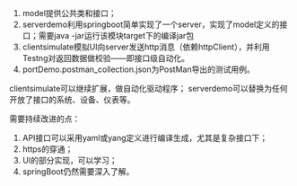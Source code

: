 1. model提供公共类和接口；
2. serverdemo利用springboot简单实现了一个server，实现了model定义的接口；需要java -jar运行该模块target下的编译jar包
3. clientsimulate模拟UI向server发送http消息（依赖httpClient），并利用Testng对返回数据做校验——即接口级自动化。
4. portDemo.postman_collection.json为PostMan导出的测试用例。

clientsimulate可以继续扩展，做自动化驱动程序；
serverdemo可以替换为任何开放了接口的系统、设备、仪表等。

需要持续改进的点：
1. API接口可以采用yaml或yang定义进行编译生成，尤其是复杂接口下；
2. https的穿通；
3. UI的部分实现，可以学习；
4. springBoot仍然需要深入了解。
